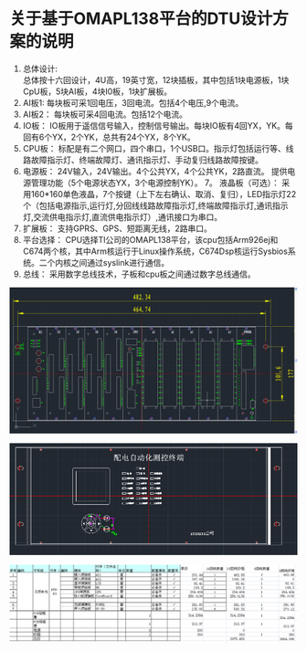 # 关于基于OMAPL138平台的DTU设计方案的说明

1. 总体设计:  
	总体按十六回设计，4U高，19英寸宽，12块插板，其中包括1块电源板，1块CpU板，5块AI板，4块I0板，1块扩展板。
2. AI板1:
	每块板可采1回电压，3回电流。包括4个电压,9个电流。
3. AI板2：
	每块板可采4回电流。包括12个电流。
4. IO板：
	IO板用于遥信信号输入，控制信号输出。每块IO板有4回YX，YK。每回有6个YX，2个YK，总共有24个YX，8个YK。
5. CPU板：
	标配是有二个网口，四个串口，1个USB口。指示灯包括运行等、线路故障指示灯、终端故障灯、通讯指示灯、手动复归线路故障按键。
6. 电源板：
	24V输入，24V输出。4个公共YX，4个公共YK，2路直流。	提供电源管理功能（5个电源状态YX，3个电源控制YK）。
7。 液晶板（可选）：
	采用160*160单色液晶，7个按键（上下左右确认、取消、复归），LED指示灯22个（包括电源指示,运行灯,分回线线路故障指示灯,终端故障指示灯,通讯指示灯,交流供电指示灯,直流供电指示灯）,通讯接口为串口。
8. 扩展板：
	支持GPRS、GPS、短距离无线，2路串口。
9. 平台选择：
	CPU选择TI公司的OMAPL138平台，该cpu包括Arm926ej和C674两个核，其中Arm核运行于Linux操作系统，C674Dsp核运行Sysbios系统。二个内核之间通过syslink进行通信。
10. 总线：
	采用数字总线技术，子板和cpu板之间通过数字总线通信。	
	
![](box1.png)

![](box2.png)

![](price.png)	
	

	
	


